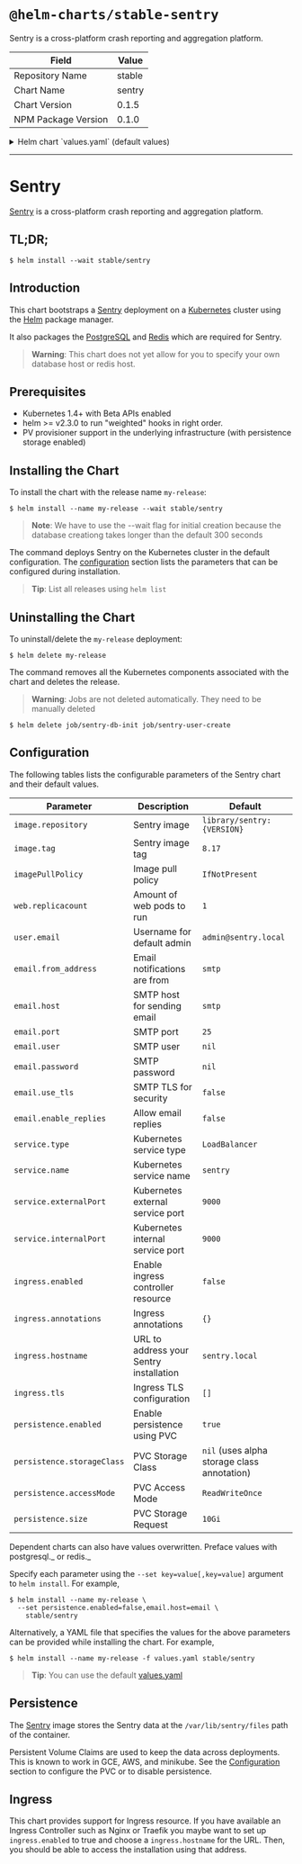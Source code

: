 # `@helm-charts/stable-sentry`

Sentry is a cross-platform crash reporting and aggregation platform.

| Field               | Value  |
| ------------------- | ------ |
| Repository Name     | stable |
| Chart Name          | sentry |
| Chart Version       | 0.1.5  |
| NPM Package Version | 0.1.0  |

<details>

<summary>Helm chart `values.yaml` (default values)</summary>

```yaml
# Default values for sentry.
# This is a YAML-formatted file.
# Declare variables to be passed into your templates.
image:
  repository: sentry
  tag: '8.20'
  pullPolicy: IfNotPresent

# How many web UI instances to run
web:
  replicacount: 1
  resources:
    limits:
      cpu: 500m
      memory: 500Mi
    requests:
      cpu: 300m
      memory: 300Mi

# How many cron instances to run
cron:
  replicacount: 1
  resources:
    limits:
      cpu: 200m
      memory: 200Mi
    requests:
      cpu: 100m
      memory: 100Mi

# How many worker instances to run
worker:
  replicacount: 2
  resources:
    limits:
      cpu: 300m
      memory: 500Mi
    requests:
      cpu: 100m
      memory: 100Mi

# Initial admin user to create
user:
  email: admin@sentry.local

# BYO Email server
# TODO: Add exim4 template
# https://docs.sentry.io/server/installation/docker/#outbound-email
email:
  from_address: sentry@sentry.local
  host: smtp
  port: 25
  use_tls: false
  user:
  password:
  enable_replies: false

# Name of the service and what port to expose on the pod
# Don't change these unless you know what you're doing
service:
  name: sentry
  type: LoadBalancer
  externalPort: 9000
  internalPort: 9000

## Enable persistence using Persistent Volume Claims
## ref: http://kubernetes.io/docs/user-guide/persistent-volumes/
##
persistence:
  enabled: true
  ## database data Persistent Volume Storage Class
  ## If defined, storageClassName: <storageClass>
  ## If set to "-", storageClassName: "", which disables dynamic provisioning
  ## If undefined (the default) or set to null, no storageClassName spec is
  ##   set, choosing the default provisioner.  (gp2 on AWS, standard on
  ##   GKE, AWS & OpenStack)
  ##
  # storageClass: "-"
  accessMode: ReadWriteOnce
  size: 10Gi

  # Where to store sentry files
  # https://docs.sentry.io/server/filestore/
  filestore_dir: /var/lib/sentry/files

## Configure ingress resource that allow you to access the
## Sentry instalation. Set up the URL
## ref: http://kubernetes.io/docs/user-guide/ingress/
##
ingress:
  enabled: false
  hostname: sentry.local

  ## Ingress annotations
  ##
  annotations: {}
  #   kubernetes.io/ingress.class: nginx
  #   kubernetes.io/tls-acme: 'true'

  ## Ingress TLS configuration
  ## Secrets must be manually created in the namespace
  ##
  tls: []
  #   - secretName: sentry.local-tls
  #     hosts:
  #       - sentry.local

# TODO: add support for plugins https://docs.sentry.io/server/plugins/

postgresql:
  postgresDatabase: sentry
  postgresUser: sentry
  imageTag: '9.5'
  persistence:
    enabled: true

redis:
  persistence:
    enabled: true
```

</details>

---

# Sentry

[Sentry](https://sentry.io/) is a cross-platform crash reporting and aggregation platform.

## TL;DR;

```console
$ helm install --wait stable/sentry
```

## Introduction

This chart bootstraps a [Sentry](https://sentry.io/) deployment on a [Kubernetes](http://kubernetes.io) cluster using the [Helm](https://helm.sh) package manager.

It also packages the [PostgreSQL](https://github.com/kubernetes/charts/tree/master/stable/postgresql) and [Redis](https://github.com/kubernetes/charts/tree/master/stable/redis) which are required for Sentry.

> **Warning**: This chart does not yet allow for you to specify your own database host or redis host.

## Prerequisites

- Kubernetes 1.4+ with Beta APIs enabled
- helm >= v2.3.0 to run "weighted" hooks in right order.
- PV provisioner support in the underlying infrastructure (with persistence storage enabled)

## Installing the Chart

To install the chart with the release name `my-release`:

```console
$ helm install --name my-release --wait stable/sentry
```

> **Note**: We have to use the --wait flag for initial creation because the database creationg takes longer than the default 300 seconds

The command deploys Sentry on the Kubernetes cluster in the default configuration. The [configuration](#configuration) section lists the parameters that can be configured during installation.

> **Tip**: List all releases using `helm list`

## Uninstalling the Chart

To uninstall/delete the `my-release` deployment:

```console
$ helm delete my-release
```

The command removes all the Kubernetes components associated with the chart and deletes the release.

> **Warning**: Jobs are not deleted automatically. They need to be manually deleted

```consule
$ helm delete job/sentry-db-init job/sentry-user-create
```

## Configuration

The following tables lists the configurable parameters of the Sentry chart and their default values.

| Parameter                  | Description                             | Default                                     |
| -------------------------- | --------------------------------------- | ------------------------------------------- |
| `image.repository`         | Sentry image                            | `library/sentry:{VERSION}`                  |
| `image.tag`                | Sentry image tag                        | `8.17`                                      |
| `imagePullPolicy`          | Image pull policy                       | `IfNotPresent`                              |
| `web.replicacount`         | Amount of web pods to run               | `1`                                         |
| `user.email`               | Username for default admin              | `admin@sentry.local`                        |
| `email.from_address`       | Email notifications are from            | `smtp`                                      |
| `email.host`               | SMTP host for sending email             | `smtp`                                      |
| `email.port`               | SMTP port                               | `25`                                        |
| `email.user`               | SMTP user                               | `nil`                                       |
| `email.password`           | SMTP password                           | `nil`                                       |
| `email.use_tls`            | SMTP TLS for security                   | `false`                                     |
| `email.enable_replies`     | Allow email replies                     | `false`                                     |
| `service.type`             | Kubernetes service type                 | `LoadBalancer`                              |
| `service.name`             | Kubernetes service name                 | `sentry`                                    |
| `service.externalPort`     | Kubernetes external service port        | `9000`                                      |
| `service.internalPort`     | Kubernetes internal service port        | `9000`                                      |
| `ingress.enabled`          | Enable ingress controller resource      | `false`                                     |
| `ingress.annotations`      | Ingress annotations                     | `{}`                                        |
| `ingress.hostname`         | URL to address your Sentry installation | `sentry.local`                              |
| `ingress.tls`              | Ingress TLS configuration               | `[]`                                        |
| `persistence.enabled`      | Enable persistence using PVC            | `true`                                      |
| `persistence.storageClass` | PVC Storage Class                       | `nil` (uses alpha storage class annotation) |
| `persistence.accessMode`   | PVC Access Mode                         | `ReadWriteOnce`                             |
| `persistence.size`         | PVC Storage Request                     | `10Gi`                                      |

Dependent charts can also have values overwritten. Preface values with postgresql._ or redis._

Specify each parameter using the `--set key=value[,key=value]` argument to `helm install`. For example,

```console
$ helm install --name my-release \
  --set persistence.enabled=false,email.host=email \
    stable/sentry
```

Alternatively, a YAML file that specifies the values for the above parameters can be provided while installing the chart. For example,

```console
$ helm install --name my-release -f values.yaml stable/sentry
```

> **Tip**: You can use the default [values.yaml](values.yaml)

## Persistence

The [Sentry](https://github.com/getsentry/docker-sentry) image stores the Sentry data at the `/var/lib/sentry/files` path of the container.

Persistent Volume Claims are used to keep the data across deployments. This is known to work in GCE, AWS, and minikube.
See the [Configuration](#configuration) section to configure the PVC or to disable persistence.

## Ingress

This chart provides support for Ingress resource. If you have available an Ingress Controller such as Nginx or Traefik you maybe want to set up `ingress.enabled` to true and choose a `ingress.hostname` for the URL. Then, you should be able to access the installation using that address.
